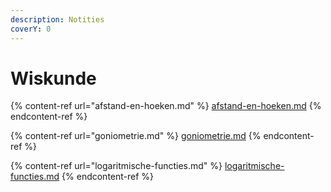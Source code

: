 ```yaml
---
description: Notities
coverY: 0
---
```


# Wiskunde

{% content-ref url="afstand-en-hoeken.md" %}
[afstand-en-hoeken.md](afstand-en-hoeken.md)
{% endcontent-ref %}

{% content-ref url="goniometrie.md" %}
[goniometrie.md](goniometrie.md)
{% endcontent-ref %}

{% content-ref url="logaritmische-functies.md" %}
[logaritmische-functies.md](logaritmische-functies.md)
{% endcontent-ref %}
